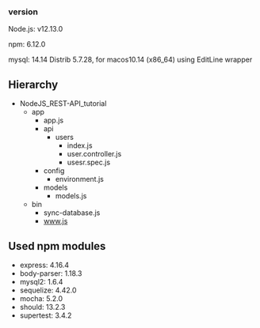### version

Node.js: v12.13.0

npm: 6.12.0

mysql:  14.14 Distrib 5.7.28, for macos10.14 (x86_64) using  EditLine wrapper

## Hierarchy

* NodeJS_REST-API_tutorial
  * app
    * app.js
    * api
      * users
        * index.js
        * user.controller.js
        * usesr.spec.js
    * config
      * environment.js
    * models
      * models.js
  * bin
    * sync-database.js
    * www.js

## Used npm modules

* express: 4.16.4
* body-parser: 1.18.3
* mysql2: 1.6.4
* sequelize: 4.42.0
* mocha: 5.2.0
* should: 13.2.3
* supertest: 3.4.2

